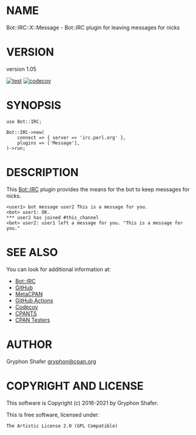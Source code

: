 # NAME

Bot::IRC::X::Message - Bot::IRC plugin for leaving messages for nicks

# VERSION

version 1.05

[![test](https://github.com/gryphonshafer/Bot-IRC-X-Message/workflows/test/badge.svg)](https://github.com/gryphonshafer/Bot-IRC-X-Message/actions?query=workflow%3Atest)
[![codecov](https://codecov.io/gh/gryphonshafer/Bot-IRC-X-Message/graph/badge.svg)](https://codecov.io/gh/gryphonshafer/Bot-IRC-X-Message)

# SYNOPSIS

    use Bot::IRC;

    Bot::IRC->new(
        connect => { server => 'irc.perl.org' },
        plugins => ['Message'],
    )->run;

# DESCRIPTION

This [Bot::IRC](https://metacpan.org/pod/Bot%3A%3AIRC) plugin provides the means for the bot to keep messages for
nicks.

    <user1> bot message user2 This is a message for you.
    <bot> user1: OK.
    *** user2 has joined #this_channel
    <bot> user2: user1 left a message for you. "This is a message for you."

# SEE ALSO

You can look for additional information at:

- [Bot::IRC](https://metacpan.org/pod/Bot%3A%3AIRC)
- [GitHub](https://github.com/gryphonshafer/Bot-IRC-X-Message)
- [MetaCPAN](https://metacpan.org/pod/Bot::IRC::X::Message)
- [GitHub Actions](https://github.com/gryphonshafer/Bot-IRC-X-Message/actions)
- [Codecov](https://codecov.io/gh/gryphonshafer/Bot-IRC-X-Message)
- [CPANTS](http://cpants.cpanauthors.org/dist/Bot-IRC-X-Message)
- [CPAN Testers](http://www.cpantesters.org/distro/T/Bot-IRC-X-Message.html)

# AUTHOR

Gryphon Shafer <gryphon@cpan.org>

# COPYRIGHT AND LICENSE

This software is Copyright (c) 2016-2021 by Gryphon Shafer.

This is free software, licensed under:

    The Artistic License 2.0 (GPL Compatible)
